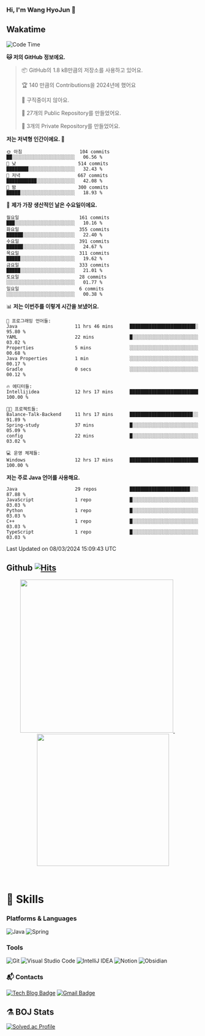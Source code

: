 ### Hi, I'm Wang HyoJun 👋

## Wakatime
<!--START_SECTION:waka-->
![Code Time](http://img.shields.io/badge/Code%20Time-176%20hrs%2045%20mins-blue)

**🐱 저의 GitHub 정보에요.** 

> 📦 GitHub의 1.8 kB만큼의 저장소를 사용하고 있어요. 
 > 
> 🏆 140 만큼의 Contributions을 2024년에 했어요
 > 
> 🚫 구직중이지 않아요.
 > 
> 📜 27개의 Public Repository를 만들었어요. 
 > 
> 🔑 3개의 Private Repository를 만들었어요. 
 > 
**저는 저녁형 인간이에요. 🦉** 

```text
🌞 아침                     104 commits         ██░░░░░░░░░░░░░░░░░░░░░░░   06.56 % 
🌆 낮　                     514 commits         ████████░░░░░░░░░░░░░░░░░   32.43 % 
🌃 저녁                     667 commits         ███████████░░░░░░░░░░░░░░   42.08 % 
🌙 밤　                     300 commits         █████░░░░░░░░░░░░░░░░░░░░   18.93 % 
```
📅 **제가 가장 생산적인 날은 수요일이에요.** 

```text
월요일                      161 commits         ███░░░░░░░░░░░░░░░░░░░░░░   10.16 % 
화요일                      355 commits         ██████░░░░░░░░░░░░░░░░░░░   22.40 % 
수요일                      391 commits         ██████░░░░░░░░░░░░░░░░░░░   24.67 % 
목요일                      311 commits         █████░░░░░░░░░░░░░░░░░░░░   19.62 % 
금요일                      333 commits         █████░░░░░░░░░░░░░░░░░░░░   21.01 % 
토요일                      28 commits          ░░░░░░░░░░░░░░░░░░░░░░░░░   01.77 % 
일요일                      6 commits           ░░░░░░░░░░░░░░░░░░░░░░░░░   00.38 % 
```


📊 **저는 이번주를 이렇게 시간을 보냈어요.** 

```text
💬 프로그래밍 언어들: 
Java                     11 hrs 46 mins      ████████████████████████░   95.80 % 
YAML                     22 mins             █░░░░░░░░░░░░░░░░░░░░░░░░   03.02 % 
Properties               5 mins              ░░░░░░░░░░░░░░░░░░░░░░░░░   00.68 % 
Java Properties          1 min               ░░░░░░░░░░░░░░░░░░░░░░░░░   00.17 % 
Gradle                   0 secs              ░░░░░░░░░░░░░░░░░░░░░░░░░   00.12 % 

🔥 에디터들: 
Intellijidea             12 hrs 17 mins      █████████████████████████   100.00 % 

🐱‍💻 프로젝트들: 
Balance-Talk-Backend     11 hrs 17 mins      ███████████████████████░░   91.89 % 
Spring-study             37 mins             █░░░░░░░░░░░░░░░░░░░░░░░░   05.09 % 
config                   22 mins             █░░░░░░░░░░░░░░░░░░░░░░░░   03.02 % 

💻 운영 체제들: 
Windows                  12 hrs 17 mins      █████████████████████████   100.00 % 
```

**저는 주로 Java 언어를 사용해요.** 

```text
Java                     29 repos            ██████████████████████░░░   87.88 % 
JavaScript               1 repo              █░░░░░░░░░░░░░░░░░░░░░░░░   03.03 % 
Python                   1 repo              █░░░░░░░░░░░░░░░░░░░░░░░░   03.03 % 
C++                      1 repo              █░░░░░░░░░░░░░░░░░░░░░░░░   03.03 % 
TypeScript               1 repo              █░░░░░░░░░░░░░░░░░░░░░░░░   03.03 % 
```




 Last Updated on 08/03/2024 15:09:43 UTC
<!--END_SECTION:waka-->

## Github [![Hits](https://hits.seeyoufarm.com/api/count/incr/badge.svg?url=https%3A%2F%2Fgithub.com%2Fgywns0417%2Fhit-counter&count_bg=%239AEB68&title_bg=%23B1D1F7&icon=&icon_color=%23E7E7E7&title=hits&edge_flat=false)](https://hits.seeyoufarm.com)

<p align="center">
  <a href="https://github.com/gywns0417">
    <img src="https://github-readme-stats.vercel.app/api?username=gywns0417&show_icons=true&theme=catppuccin_latte" width="400" style="max-width:100%;" />
  </a>
  &nbsp;
  &nbsp;
  &nbsp;
  &nbsp;
  <a href="https://github.com/gywns0417">
    <img src="https://github-readme-stats.vercel.app/api/top-langs/?username=gywns0417&layout=compact&show_icons=true&show_owner=true&theme=nord" width="345" style="max-width:100%;"/>
  </a>
</p>

<br>

# 💪 Skills
### Platforms & Languages
![Java](https://img.shields.io/badge/Java-007396.svg?&style=for-the-badge&logo=Java&logoColor=white)
![Spring](https://img.shields.io/badge/Spring-6DB33F.svg?&style=for-the-badge&logo=Spring&logoColor=white)

### Tools
![Git](https://img.shields.io/badge/Git-F05032.svg?&style=for-the-badge&logo=Git&logoColor=white)
![Visual Studio Code](https://img.shields.io/badge/Visual%20Studio%20Code-007ACC.svg?&style=for-the-badge&logo=Visual%20Studio%20Code&logoColor=white)
![IntelliJ IDEA](https://img.shields.io/badge/IntelliJ%20IDEA-000000.svg?&style=for-the-badge&logo=IntelliJ%20IDEA&logoColor=white)
![Notion](https://img.shields.io/badge/Notion-000000.svg?&style=for-the-badge&logo=Notion&logoColor=white)
![Obsidian](https://img.shields.io/badge/Obsidian-7C3AED.svg?&style=for-the-badge&logo=Obsidian&logoColor=white)


### :mailbox_with_mail: Contacts
[![Tech Blog Badge](http://img.shields.io/badge/-Tech%20blog-black?style=flat-square&logo=github&link=https://king-dev.tistory.com/)](https://king.tistory.com/)
[![Gmail Badge](https://img.shields.io/badge/Gmail-d14836?style=flat-square&logo=Gmail&logoColor=white&link=mailto:gywns0417@gmail.com)](mailto:gywns0417@gmail.com)

## ⚗️ BOJ Stats

[![Solved.ac Profile](http://mazassumnida.wtf/api/v2/generate_badge?boj=gywns0417)](https://solved.ac/gywns0417/)
